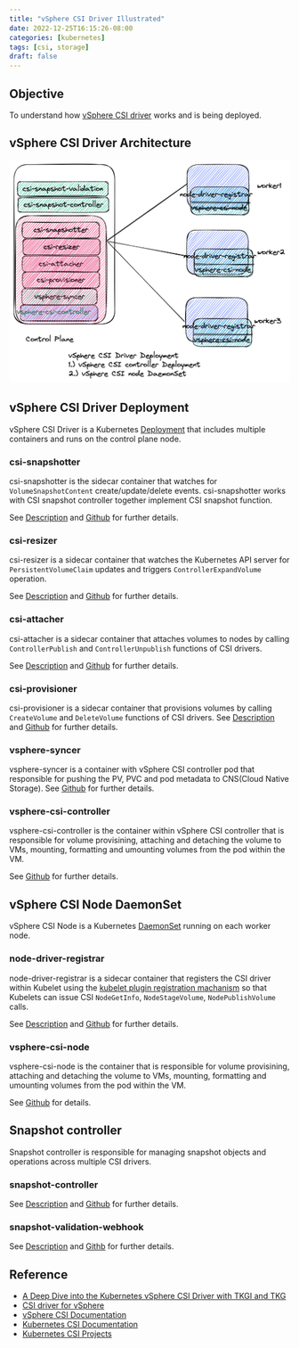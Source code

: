 ```yaml
---
title: "vSphere CSI Driver Illustrated"
date: 2022-12-25T16:15:26-08:00
categories: [kubernetes]
tags: [csi, storage]
draft: false
---
```


## Objective

To understand how [vSphere CSI driver](https://docs.vmware.com/en/VMware-vSphere-Container-Storage-Plug-in/2.0/vmware-vsphere-csp-getting-started/GUID-74AF02D7-1562-48BD-A9FE-C81A53342AC3.html) works and is being deployed.

## vSphere CSI Driver Architecture 
![vSphere CSI Driver Architecture](/images/vsphere-csi-driver-architecture.png)

## vSphere CSI Driver Deployment

vSphere CSI Driver is a Kubernetes [Deployment](https://kubernetes.io/docs/concepts/workloads/controllers/deployment/) that includes multiple containers and runs
on the control plane node.

### csi-snapshotter

csi-snapshotter is the sidecar container that watches for `VolumeSnapshotContent`
create/update/delete events. csi-snapshotter works with CSI snapshot controller
together implement CSI snapshot function.

See [Description](https://kubernetes-csi.github.io/docs/external-snapshotter.html##description)
and [Github](https://github.com/kubernetes-csi/external-snapshotter/tree/master/cmd/csi-snapshotter) for further details.

### csi-resizer
csi-resizer is a sidecar container that watches the Kubernetes API server for `PersistentVolumeClaim` updates
and triggers `ControllerExpandVolume` operation.

See [Description](https://kubernetes-csi.github.io/docs/external-resizer.html##description) and [Github](https://github.com/kubernetes-csi/external-resizer) for further details.

### csi-attacher
csi-attacher is a sidecar container that attaches volumes to nodes by calling `ControllerPublish` and `ControllerUnpublish` functions of CSI drivers. 

See [Description](https://kubernetes-csi.github.io/docs/external-attacher.html##description) and [Github](https://github.com/kubernetes-csi/external-attacher) for further details.

### csi-provisioner
csi-provisioner is a sidecar container that provisions volumes by calling `CreateVolume` and `DeleteVolume` functions of CSI drivers.
See [Description](https://kubernetes-csi.github.io/docs/external-provisioner.html##description) and [Github](https://github.com/kubernetes-csi/external-provisioner)
for further details.

### vsphere-syncer
vsphere-syncer is a container with vSphere CSI controller pod that responsible for pushing the PV, PVC and pod metadata to CNS(Cloud Native Storage).
See [Github](https://github.com/kubernetes-sigs/vsphere-csi-driver/blob/master/cmd/syncer/main.go) for further details.

### vsphere-csi-controller
vsphere-csi-controller is the container within vSphere CSI controller that is responsible for volume provisining, attaching and
detaching the volume to VMs, mounting, formatting and umounting volumes from the pod within the VM.

See [Github](https://github.com/kubernetes-sigs/vsphere-csi-driver) for further details.

## vSphere CSI Node DaemonSet

vSphere CSI Node is a Kubernetes [DaemonSet](https://kubernetes.io/docs/concepts/workloads/controllers/daemonset/) running on each worker node.

### node-driver-registrar

node-driver-registrar is a sidecar container that registers the CSI driver within Kubelet using
the [kubelet plugin registration machanism](https://kubernetes.io/docs/concepts/extend-kubernetes/compute-storage-net/device-plugins/##device-plugin-registration) so that Kubelets can issue CSI `NodeGetInfo`, `NodeStageVolume`, `NodePublishVolume` calls.

See [Description](https://kubernetes-csi.github.io/docs/node-driver-registrar.html##description) and [Github](https://github.com/kubernetes-csi/node-driver-registrar) for further details.

### vsphere-csi-node

vsphere-csi-node is the container that is responsible for volume provisining, attaching and
detaching the volume to VMs, mounting, formatting and umounting volumes from the pod within the VM.

See [Github](https://github.com/kubernetes-sigs/vsphere-csi-driver/tree/master/cmd/vsphere-csi) for details.

## Snapshot controller

Snapshot controller is responsible for managing snapshot objects and operations
across multiple CSI drivers.

### snapshot-controller

See [Description](https://kubernetes-csi.github.io/docs/snapshot-controller.html##description)
and  [Github](https://github.com/kubernetes-csi/external-snapshotter/tree/master/cmd/snapshot-controller) for further details.

### snapshot-validation-webhook

See [Description](https://kubernetes-csi.github.io/docs/snapshot-validation-webhook.html##description) and [Githb](https://github.com/kubernetes-csi/external-snapshotter/tree/master/cmd/snapshot-validation-webhook) for further details.

## Reference
- [A Deep Dive into the Kubernetes vSphere CSI Driver with TKGI and TKG](https://tanzu.vmware.com/content/blog/a-deep-dive-into-the-kubernetes-vsphere-csi-driver-with-tkgi-and-tkg)
- [CSI driver for vSphere](https://github.com/kubernetes-sigs/vsphere-csi-driver)
- [vSphere CSI Documentation](https://docs.vmware.com/en/VMware-vSphere-Container-Storage-Plug-in/index.html)
- [Kubernetes CSI Documentation](https://kubernetes-csi.github.io/docs/)
- [Kubernetes CSI Projects](https://github.com/kubernetes-csi)
